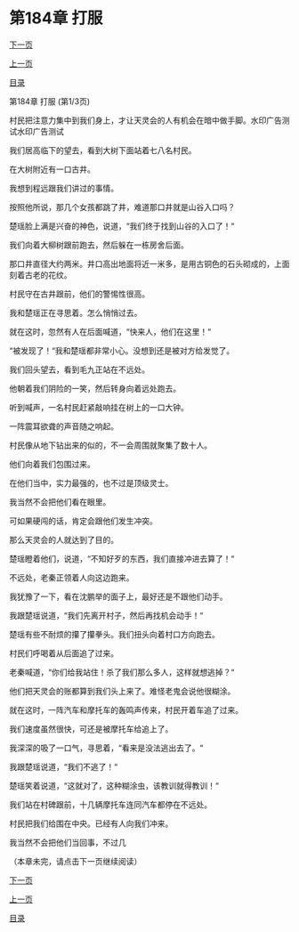 <h1>第184章   打服</h1>
            <div><p><a href="./550_%E7%AC%AC184%E7%AB%A0_%E6%89%93%E6%9C%8D.md">下一页</a></p><p><a href="./548_%E7%AC%AC183%E7%AB%A0_%E7%99%BE%E9%AA%A8%E6%9E%AF.md">上一页</a></p><p><a href="../">目录</a></p></div>
            <div><p>第184章   打服 (第1/3页)</p><p>村民把注意力集中到我们身上，才让天灵会的人有机会在暗中做手脚。水印广告测试水印广告测试</p><p>我们居高临下的望去，看到大树下面站着七八名村民。</p><p>在大树附近有一口古井。</p><p>我想到程远跟我们讲过的事情。</p><p>按照他所说，那几个女孩都跳了井，难道那口井就是山谷入口吗？</p><p>楚瑶脸上满是兴奋的神色，说道，“我们终于找到山谷的入口了！“</p><p>我们向着大柳树跟前跑去，然后躲在一栋房舍后面。</p><p>那口井直径大约两米。井口高出地面将近一米多，是用古铜色的石头砌成的，上面刻着古老的花纹。</p><p>村民守在古井跟前，他们的警惕性很高。</p><p>我和楚瑶正在寻思着。怎么悄悄过去。</p><p>就在这时，忽然有人在后面喊道，“快来人，他们在这里！“</p><p>“被发现了！“我和楚瑶都非常小心。没想到还是被对方给发觉了。</p><p>我们回头望去，看到毛九正站在不远处。</p><p>他朝着我们阴险的一笑，然后转身向着远处跑去。</p><p>听到喊声，一名村民赶紧敲响挂在树上的一口大钟。</p><p>一阵震耳欲聋的声音随之响起。</p><p>村民像从地下钻出来的似的，不一会周围就聚集了数十人。</p><p>他们向着我们包围过来。</p><p>在他们当中，实力最强的，也不过是顶级灵士。</p><p>我当然不会把他们看在眼里。</p><p>可如果硬闯的话，肯定会跟他们发生冲突。</p><p>那么天灵会的人就达到了目的。</p><p>楚瑶瞪着他们，说道，“不知好歹的东西，我们直接冲进去算了！“</p><p>不远处，老秦正领着人向这边跑来。</p><p>我犹豫了一下，看在沈鹏举的面子上，最好还是不跟他们动手。</p><p>我跟楚瑶说道，“我们先离开村子，然后再找机会动手！“</p><p>楚瑶有些不耐烦的攥了攥拳头。我们扭头向着村口方向跑去。</p><p>村民们呼喝着从后面追了过来。</p><p>老秦喊道，“你们给我站住！杀了我们那么多人，这样就想逃掉？“</p><p>他们把天灵会的账都算到我们头上来了。难怪老鬼会说他很糊涂。</p><p>就在这时，一阵汽车和摩托车的轰鸣声传来，村民开着车追了过来。</p><p>我们速度虽然很快，可还是被摩托车给追上了。</p><p>我深深的吸了一口气，寻思着，“看来是没法逃出去了。“</p><p>我跟楚瑶说道，“我们不逃了！“</p><p>楚瑶笑着说道，“这就对了，这种糊涂虫，该教训就得教训！“</p><p>我们站在村碑跟前，十几辆摩托车连同汽车都停在不远处。</p><p>村民把我们给围在中央。已经有人向我们冲来。</p><p>我当然不会把他们当回事，不过几</p><p>（本章未完，请点击下一页继续阅读）</p></div>
            <div><p><a href="./550_%E7%AC%AC184%E7%AB%A0_%E6%89%93%E6%9C%8D.md">下一页</a></p><p><a href="./548_%E7%AC%AC183%E7%AB%A0_%E7%99%BE%E9%AA%A8%E6%9E%AF.md">上一页</a></p><p><a href="../">目录</a></p></div>